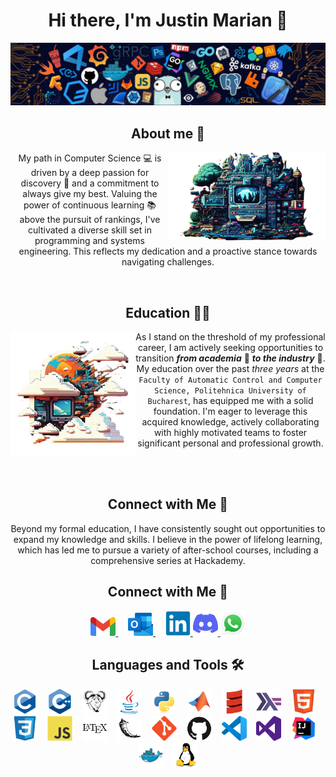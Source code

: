 <h1 align="center">Hi there, I'm Justin Marian 👋</h1>

<p align="center">
  <img src="/pictures/wallpaper.jpg">
</p>

<h2 align="center">About me 🙂</h2>

<img src="/pictures/1.png" align="right" width="250" />

<p align="center">
  My path in Computer Science 💻 is driven by a deep passion for discovery 🌟 and a commitment to always give my best.
  Valuing the power of continuous learning 📚 above the pursuit of rankings, I've cultivated a diverse skill set in programming and systems engineering.
  This reflects my dedication and a proactive stance towards navigating challenges.
</p>

<br>

<h2 align="center">Education 👨‍🎓</h2>

<img src="/pictures/3.png" align="left" width="200" />

<p align="center" style="margin-bottom: 5px;">
  As I stand on the threshold of my professional career, I am actively seeking opportunities to transition <strong><em>from academia</em></strong> 🏫 <strong><em>to the industry</em></strong> 💼.
  My education over the past <em>three years</em> at the <code>Faculty of Automatic Control and Computer Science, Politehnica University of Bucharest</code>, has equipped me with a solid foundation.
  I'm eager to leverage this acquired knowledge, actively collaborating with highly motivated teams to foster significant personal and professional growth.
</p>

<br><br>

<h2 align="center">Connect with Me 🤝</h2>

<p align="center">
  Beyond my formal education, I have consistently sought out opportunities to expand my knowledge and skills.
  I believe in the power of lifelong learning, which has led me to pursue a variety of after-school courses, including a comprehensive series at Hackademy.
</p>

<h2 align="center">Connect with Me 🤝</h2>

<p align="center">
    <a href="mailto:pmarianjustin@gmail.com">
    <img src="/icons/gmail-original.svg.png" width="40" alt="Gmail">
    </a>&nbsp;&nbsp;&nbsp;
    <a href="mailto:justin.popescu1605@stud.acs.upb.ro">
    <img src="/icons/outlook-original.svg.png" width="40" alt="Outlook">
    </a>&nbsp;&nbsp;&nbsp;
    <a href="https://www.linkedin.com/in/justin-mp/">
    <img src="/icons/linkedin-original.svg" width="40" alt="LinkedIn">
    </a>
    <a href="https://discord.gg/418065447137574922">
    <img src="/icons/discord-icon.svg" width="40" alt="Discord">
    </a>
    <a href="https://wa.me/0773977421">
    <img src="/icons/whatsapp-origin.svg.png" width="40" alt="Whatsapp">
    </a>
</p>

<h2 align="center">Languages and Tools 🛠️</h2>

<p align="center">
  <img src="/icons/c-original.svg" width="40" alt="C">&nbsp;&nbsp;&nbsp;
  <img src="/icons/cplusplus-original.svg" width="40" alt="C++">&nbsp;&nbsp;&nbsp;
  <img src="/icons/makefile-original.svg" width="40" alt="Makefile">&nbsp;&nbsp;&nbsp;
  <img src="/icons/java-original.svg" width="40" alt="Java">&nbsp;&nbsp;&nbsp;
  <img src="/icons/python-original.svg" width="40" alt="Python">&nbsp;&nbsp;&nbsp;
  <img src="/icons/matlab-original.svg" width="40" alt="MATLAB">&nbsp;&nbsp;&nbsp;
  <img src="/icons/scala-original.svg" width="40" alt="Scala">&nbsp;&nbsp;&nbsp;
  <img src="/icons/haskell-original.svg" width="40" alt="Haskell">&nbsp;&nbsp;&nbsp;
  <img src="/icons/html5-original.svg" width="40" alt="HTML5">&nbsp;&nbsp;&nbsp;
  <img src="/icons/css3-original.svg" width="40" alt="CSS3">&nbsp;&nbsp;&nbsp;
  <img src="/icons/javascript-original.svg" width="40" alt="JavaScript">&nbsp;&nbsp;&nbsp;
  <img src="/icons/latex-original.svg" width="40" alt="LaTeX">&nbsp;&nbsp;&nbsp;
  <img src="/icons/flask-original.svg" width="40" alt="Flask">&nbsp;&nbsp;&nbsp;
  <img src="/icons/git-plain.svg" width="40" alt="Git">&nbsp;&nbsp;&nbsp;
  <img src="/icons/github-original.svg" width="40" alt="GitHub">&nbsp;&nbsp;&nbsp;
  <img src="/icons/vscode-original.svg" width="40" alt="VS Code">&nbsp;&nbsp;&nbsp;
  <img src="/icons/visualstudio-plain.svg" width="40" alt="Visual Studio">&nbsp;&nbsp;&nbsp;
  <img src="/icons/intellij-original.svg" width="40" alt="IntelliJ">&nbsp;&nbsp;&nbsp;
  <img src="/icons/docker-original.svg" width="40" alt="Docker">&nbsp;&nbsp;&nbsp;
  <img src="/icons/linux-original.svg" width="40" alt="Linux">
</p>
